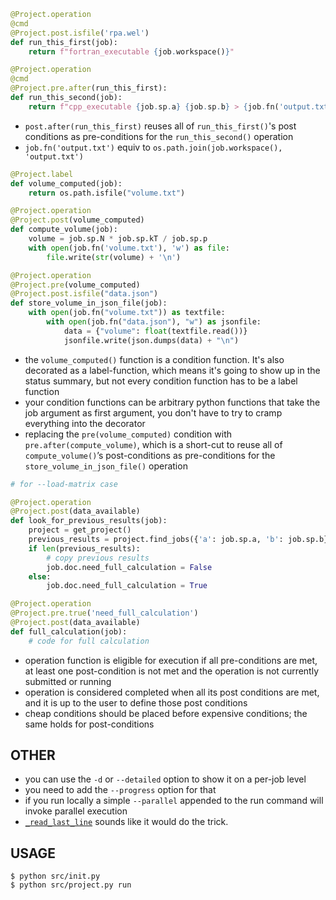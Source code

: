 ```python
@Project.operation
@cmd
@Project.post.isfile('rpa.wel')
def run_this_first(job):
    return f"fortran_executable {job.workspace()}"

@Project.operation
@cmd
@Project.pre.after(run_this_first):
def run_this_second(job):
    return f"cpp_executable {job.sp.a} {job.sp.b} > {job.fn('output.txt')}"
```

- `post.after(run_this_first)` reuses all of `run_this_first()`'s post conditions as pre-conditions for the `run_this_second()` operation
- `job.fn('output.txt')` equiv to `os.path.join(job.workspace(), 'output.txt')`

```python
@Project.label
def volume_computed(job):
    return os.path.isfile("volume.txt")

@Project.operation
@Project.post(volume_computed)
def compute_volume(job):
    volume = job.sp.N * job.sp.kT / job.sp.p
    with open(job.fn('volume.txt'), 'w') as file:
        file.write(str(volume) + '\n')

@Project.operation
@Project.pre(volume_computed)
@Project.post.isfile("data.json")
def store_volume_in_json_file(job):
    with open(job.fn("volume.txt")) as textfile:
        with open(job.fn("data.json"), "w") as jsonfile:
            data = {"volume": float(textfile.read())}
            jsonfile.write(json.dumps(data) + "\n")
```

- the `volume_computed()` function is a condition function. It's also decorated as a label-function, which means it's going to show up in the status summary, but not every condition function has to be a label function
- your condition functions can be arbitrary python functions that take the job argument as first argument, you don't have to try to cramp everything into the decorator
- replacing the `pre(volume_computed)` condition with `pre.after(compute_volume)`, which is a short-cut to reuse all of `compute_volume()`’s post-conditions as pre-conditions for the `store_volume_in_json_file()` operation

```python
# for --load-matrix case

@Project.operation
@Project.post(data_available)
def look_for_previous_results(job):
    project = get_project()
    previous_results = project.find_jobs({'a': job.sp.a, 'b': job.sp.b})
    if len(previous_results):
        # copy previous results
        job.doc.need_full_calculation = False
    else:
        job.doc.need_full_calculation = True

@Project.operation
@Project.pre.true('need_full_calculation')
@Project.post(data_available)
def full_calculation(job):
    # code for full calculation
```

- operation function is eligible for execution if all pre-conditions are met, at least one post-condition is not met and the operation is not currently submitted or running
- operation is considered completed when all its post conditions are met, and it is up to the user to define those post conditions
- cheap conditions should be placed before expensive conditions; the same holds for post-conditions


## OTHER

- you can use the `-d` or `--detailed` option to show it on a per-job level
- you need to add the `--progress` option for that
- if you run locally a simple `--parallel` appended to the run command will invoke parallel execution
- [`_read_last_line`](https://stackoverflow.com/questions/3346430/what-is-the-most-efficient-way-to-get-first-and-last-line-of-a-text-file/18603065#18603065) sounds like it would do the trick.

## USAGE
```console
$ python src/init.py
$ python src/project.py run
```
